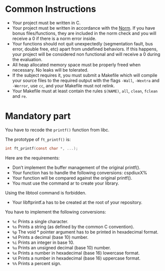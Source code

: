 # Common Instructions
+ Your project must be written in C.
+ Your project must be written in accordance with the [Norm](https://github.com/42School/norminette/blob/master/pdf/fr.norme.pdf).
  If you have bonus files/functions, they are included in the norm check and you will receive a 0 if there is a norm error inside.
+ Your functions should not quit unexpectedly (segmentation fault, bus error, double free, etc) apart from undefined behaviors. If this happens, your project will be considered non functional and will receive a 0 during the evaluation.
+ All heap allocated memory space must be properly freed when necessary. No leaks will be tolerated.
+ If the subject requires it, you must submit a Makefile which will compile your source files to the required output with the flags `-Wall`, `-Wextra` and `-Werror`, use `cc`, and your Makefile must not relink.
+ Your Makefile must at least contain the rules `$(NAME)`, `all`, `clean`, `fclean` and `re`.


# Mandatory part
You have to recode the `printf()` function from libc.

The prototype of `ft_printf()` is:

```c
int ft_printf(const char *, ...);
```

Here are the requirements:

- Don’t implement the buffer management of the original printf().
- Your function has to handle the following conversions: cspdiuxX%
- Your function will be compared against the original printf().
- You must use the command ar to create your library.

Using the libtool command is forbidden.

- Your libftprintf.a has to be created at the root of your repository.

You have to implement the following conversions:

+ `%c` Prints a single character.
+ `%s` Prints a string (as defined by the common C convention).
+ `%p` The void * pointer argument has to be printed in hexadecimal format.
+ `%d` Prints a decimal (base 10) number.
+ `%i` Prints an integer in base 10.
+ `%u` Prints an unsigned decimal (base 10) number.
+ `%x` Prints a number in hexadecimal (base 16) lowercase format.
+ `%X` Prints a number in hexadecimal (base 16) uppercase format.
+ `%%` Prints a percent sign.
